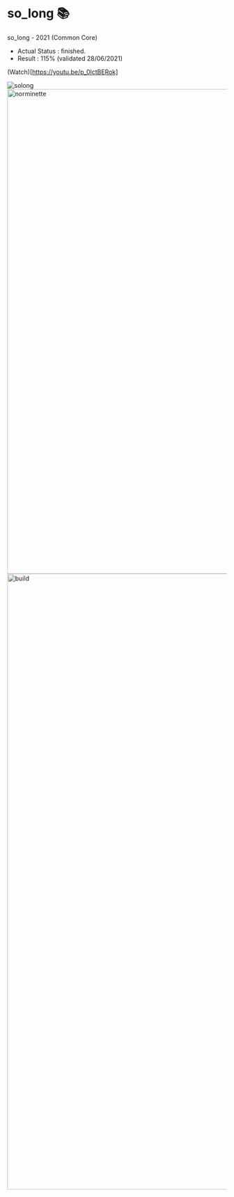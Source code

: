 # so_long 📚

so_long - 2021 (Common Core)

- Actual Status : finished.
- Result : 115% (validated 28/06/2021)

(Watch)[https://youtu.be/p_0lctBERok]

![solong](https://github.com/malatinipro/so_long/assets/77189438/8351ca26-9c79-4b3e-8067-b143a32730cc)
<img width="1113" alt="norminette" src="https://github.com/malatinipro/so_long/assets/77189438/1dfa4b2e-e6a9-4310-8a28-6217e3c0aaec">
<img width="1414" alt="build" src="https://github.com/malatinipro/so_long/assets/77189438/aafc44fa-6141-4115-8416-c25c89fad043">
